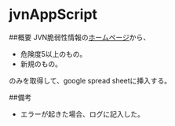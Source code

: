 # jvnAppScript

##概要
JVN脆弱性情報の[ホームページ](http://jvndb.jvn.jp "ホームページ")から、　

* 危険度5以上のもの。
* 新規のもの。

のみを取得して、google spread sheetに挿入する。

##備考
* エラーが起きた場合、ログに記入した。
